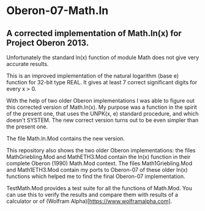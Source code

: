 # Oberon-07-Math.ln
## A corrected implementation of Math.ln(x) for Project Oberon 2013.

Unfortunately the standard ln(x) function of module Math does not give very accurate results.

This is an improved implementation of the natural logarithm (base e) function for 32-bit type REAL. It gives at least 7 correct significant digits for every x > 0.

With the help of two older Oberon implementations I was able to figure out this corrected version of Math.ln(x). My purpose was a function in the spirit of the present one, that uses the UNPK(x, e) standard procedure, and which doesn't SYSTEM. The new correct version turns out to be even simpler than the present one.

The file Math.ln.Mod contains the new version. 

This repository also shows the two older Oberon implementations: the files MathGriebling.Mod  and MathETH3.Mod contain the ln(x) function in their complete Oberon (1990) Math.Mod context. The files Math1Griebling.Mod and Math1ETH3.Mod contain my ports to Oberon-07 of these older ln(x) functions which helped me to find the final Oberon-07 implementation.

TestMath.Mod provides a test suite for all the functions of Math.Mod. You can use this to verify the results and compare them with results of a calculator or of (Wolfram Alpha)[https://www.wolframalpha.com].
